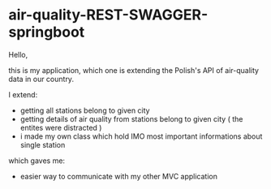 # air-quality-REST-SWAGGER-springboot

Hello,

this is my application, which one is extending the Polish's API of air-quality data in our country. 

I extend:
  - getting all stations belong to given city
  - getting details of air quality from stations belong to given city ( the entites were distracted ) 
  - i made my own class which hold IMO most important informations about single station

which gaves me:
  - easier way to communicate with my other MVC application
  
